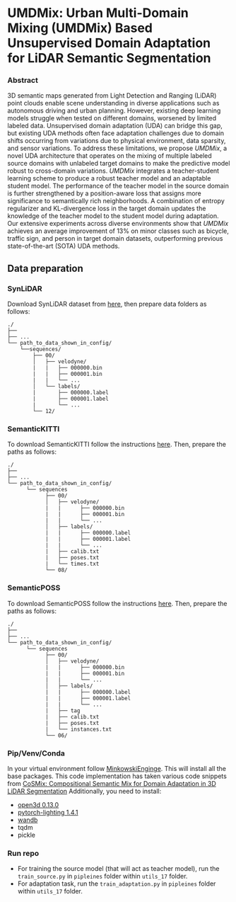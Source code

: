 # UMDMix: Urban Multi-Domain Mixing (UMDMix) Based Unsupervised Domain Adaptation for LiDAR Semantic Segmentation
### Abstract
3D semantic maps generated from Light Detection and Ranging (LiDAR) point clouds enable scene understanding in diverse applications such as autonomous driving and urban planning. However, existing deep learning models struggle when tested on different domains, worsened by limited labeled data. Unsupervised domain adaptation (UDA) can bridge this gap, but existing UDA methods often face adaptation challenges due to domain shifts occurring from variations due to physical environment, data sparsity, and sensor variations. To address these limitations, we propose *UMDMix*, a novel UDA architecture that operates on the mixing of multiple labeled source domains with unlabeled target domains to make the predictive model robust to cross-domain variations. *UMDMix* integrates a teacher-student learning scheme to produce a robust teacher model and an adaptable student model. The performance of the teacher model in the source domain is further strengthened by a position-aware loss that assigns more significance to semantically rich neighborhoods. A combination of entropy regularizer and KL-divergence loss in the target domain updates the knowledge of the teacher model to the student model during adaptation. Our extensive experiments across diverse environments show that *UMDMix* achieves an average improvement of 13\% on minor classes such as bicycle, traffic sign, and person in target domain datasets, outperforming previous state-of-the-art (SOTA) UDA methods.

## Data preparation

### SynLiDAR
Download SynLiDAR dataset from [here](https://github.com/xiaoaoran/SynLiDAR), then prepare data folders as follows:
```
./
├── 
├── ...
└── path_to_data_shown_in_config/
    └──sequences/
        ├── 00/           
        │   ├── velodyne/	
        |   |	├── 000000.bin
        |   |	├── 000001.bin
        |   |	└── ...
        │   └── labels/ 
        |       ├── 000000.label
        |       ├── 000001.label
        |       └── ...
        └── 12/
```

### SemanticKITTI
To download SemanticKITTI follow the instructions [here](http://www.semantic-kitti.org). Then, prepare the paths as follows:
```
./
├── 
├── ...
└── path_to_data_shown_in_config/
      └── sequences
            ├── 00/           
            │   ├── velodyne/	
            |   |	   ├── 000000.bin
            |   |	   ├── 000001.bin
            |   |	   └── ...
            │   ├── labels/ 
            |   |      ├── 000000.label
            |   |      ├── 000001.label
            |   |      └── ...
            |   ├── calib.txt
            |   ├── poses.txt
            |   └── times.txt
            └── 08/
```

### SemanticPOSS
To download SemanticPOSS follow the instructions [here](http://www.poss.pku.edu.cn/semanticposs.html). Then, prepare the paths as follows:
```
./
├── 
├── ...
└── path_to_data_shown_in_config/
      └── sequences
            ├── 00/           
            │   ├── velodyne/	
            |   |	   ├── 000000.bin
            |   |	   ├── 000001.bin
            |   |	   └── ...
            │   ├── labels/ 
            |   |      ├── 000000.label
            |   |      ├── 000001.label
            |   |      └── ...
            |   ├── tag
            |   ├── calib.txt
            |   ├── poses.txt
            |   └── instances.txt
            └── 06/
```

### Pip/Venv/Conda
In your virtual environment follow [MinkowskiEnginge](https://github.com/NVIDIA/MinkowskiEngine).
This will install all the base packages.
This code implementation has taken various code snippets from [CoSMix: Compositional Semantic Mix for Domain Adaptation in 3D LiDAR Segmentation](https://github.com/saltoricristiano/cosmix-uda) 
Additionally, you need to install:
- [open3d 0.13.0](http://www.open3d.org)
- [pytorch-lighting 1.4.1](https://www.pytorchlightning.ai)
- [wandb](https://docs.wandb.ai/quickstart)
- tqdm
- pickle
### Run repo
- For training the source model (that will act as teacher model), run the ```train_source.py``` in ```pipleines``` folder within ```utils_17``` folder.
- For adaptation task, run the ```train_adaptation.py``` in ```pipleines``` folder within ```utils_17``` folder.
